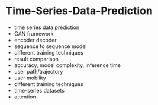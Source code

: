 # Time-Series-Data-Prediction
- time series data prediction
- GAN framework
- encoder decoder
- sequence to sequence model
- different training techniques
- result comparison
- accuracy, model complexity, inference time 
- user path/trajectory 
- user mobility 
- different training techniques
- time-series datasets
- attention
  
